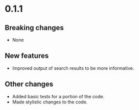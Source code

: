# 0.1.1

## Breaking changes
- None

## New features
- Improved output of search results to be more informative.

## Other changes
- Added basic tests for a portion of the code.
- Made stylistic changes to the code.